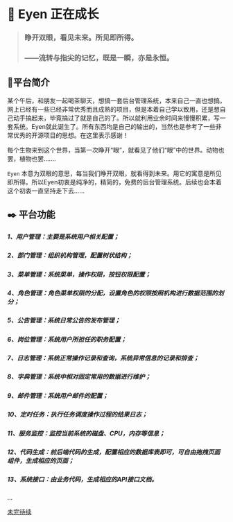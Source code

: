 # :seedling: **Eyen** 正在成长 

> ###  睁开双眼，看见未来。所见即所得。
>
> ### ——流转与指尖的记忆，既是一瞬，亦是永恒。

## :feet:​ 平台简介

某个午后，和朋友一起喝茶聊天，想搞一套后台管理系统，本来自己一直也想搞，网上已经有一些已经非常优秀而且成熟的项目，但是本着自己学以致用，还是想自己动手搞起来，毕竟搞过了就是自己的了。所以就利用业余时间来慢慢积累，写一套系统。Eyen就此诞生了。所有东西均是自己的输出的，当然也是参考了一些非常优秀的开源项目的思想。在这里表示感谢！

每个生物来到这个世界，当第一次睁开“眼”，就看见了他们“眼”中的世界。动物也罢，植物也罢.......

`Eyen` 本意为双眼的意思，每当我们睁开双眼，就看得到未来。用它的寓意是所见即所得。所以Eyen初衷是纯净的，精简的，免费的后台管理系统。后续也会本着这个初衷一直坚持走下去......

## :black_nib:​ 平台功能

##### 1、用户管理：主要是系统用户相关配置；

##### 2、部门管理：组织机构管理，配置树状结构；

##### 3、菜单管理：系统菜单，操作权限，按钮权限配置；

##### 4、角色管理：角色菜单权限的分配，设置角色的权限按照机构进行数据范围的划分；

##### 5、公告管理：系统日常公告的发布管理；

##### 6、岗位管理：系统用户所担任的职务配置；

##### 7、日志管理：系统正常操作记录和查询，系统异常信息的记录和排查；

##### 8、字典管理：系统中相对固定常用的数据进行维护；

##### 9、邮件管理：系统用户邮件的配置；

##### 10、定时任务：执行任务调度操作过程的结果日志；

##### 11、服务监控：监控当前系统的磁盘、CPU，内存等信息；

##### 12、代码生成：前后端代码的生成，配置相应的数据库表即可，可自由拖拽页面组件，生成相应的页面；

##### 13、系统接口：由业务代码，生成相应的API接口文档。

...

[未完待续]()
